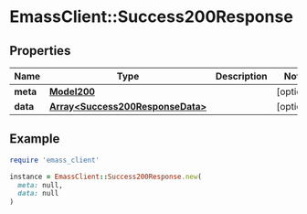 # EmassClient::Success200Response

## Properties

| Name | Type | Description | Notes |
| ---- | ---- | ----------- | ----- |
| **meta** | [**Model200**](Model200.md) |  | [optional] |
| **data** | [**Array&lt;Success200ResponseData&gt;**](Success200ResponseData.md) |  | [optional] |

## Example

```ruby
require 'emass_client'

instance = EmassClient::Success200Response.new(
  meta: null,
  data: null
)
```

